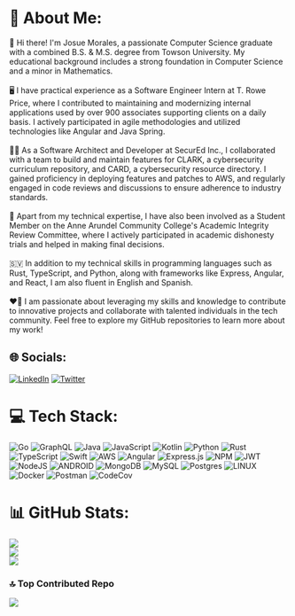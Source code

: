 # 💫 About Me:
👋 Hi there! I'm Josue Morales, a passionate Computer Science graduate with a combined B.S. & M.S. degree from Towson University. My educational background includes a strong foundation in Computer Science and a minor in Mathematics. <br><br>🖥️ I have practical experience as a Software Engineer Intern at T. Rowe Price, where I contributed to maintaining and modernizing internal applications used by over 900 associates supporting clients on a daily basis. I actively participated in agile methodologies and utilized technologies like Angular and Java Spring.<br><br>👨‍💻 As a Software Architect and Developer at SecurEd Inc., I collaborated with a team to build and maintain features for CLARK, a cybersecurity curriculum repository, and CARD, a cybersecurity resource directory. I gained proficiency in deploying features and patches to AWS, and regularly engaged in code reviews and discussions to ensure adherence to industry standards.<br><br>🏫 Apart from my technical expertise, I have also been involved as a Student Member on the Anne Arundel Community College's Academic Integrity Review Committee, where I actively participated in academic dishonesty trials and helped in making final decisions.<br><br>🇸🇻  In addition to my technical skills in programming languages such as Rust, TypeScript, and Python, along with frameworks like Express, Angular, and React, I am also fluent in English and Spanish.<br><br>❤️‍🔥 I am passionate about leveraging my skills and knowledge to contribute to innovative projects and collaborate with talented individuals in the tech community. Feel free to explore my GitHub repositories to learn more about my work!


## 🌐 Socials:
[![LinkedIn](https://img.shields.io/badge/LinkedIn-%230077B5.svg?logo=linkedin&logoColor=white)](https://linkedin.com/in/JosueMolinaMorales) [![Twitter](https://img.shields.io/badge/Twitter-%231DA1F2.svg?logo=Twitter&logoColor=white)](https://twitter.com/JosueMoralesDev) 

# 💻 Tech Stack:
![Go](https://img.shields.io/badge/go-%2300ADD8.svg?style=for-the-badge&logo=go&logoColor=white) ![GraphQL](https://img.shields.io/badge/-GraphQL-E10098?style=for-the-badge&logo=graphql&logoColor=white) ![Java](https://img.shields.io/badge/java-%23ED8B00.svg?style=for-the-badge&logo=java&logoColor=white) ![JavaScript](https://img.shields.io/badge/javascript-%23323330.svg?style=for-the-badge&logo=javascript&logoColor=%23F7DF1E) ![Kotlin](https://img.shields.io/badge/kotlin-%230095D5.svg?style=for-the-badge&logo=kotlin&logoColor=white) ![Python](https://img.shields.io/badge/python-3670A0?style=for-the-badge&logo=python&logoColor=ffdd54) ![Rust](https://img.shields.io/badge/rust-%23000000.svg?style=for-the-badge&logo=rust&logoColor=white) ![TypeScript](https://img.shields.io/badge/typescript-%23007ACC.svg?style=for-the-badge&logo=typescript&logoColor=white) ![Swift](https://img.shields.io/badge/swift-F54A2A?style=for-the-badge&logo=swift&logoColor=white) ![AWS](https://img.shields.io/badge/AWS-%23FF9900.svg?style=for-the-badge&logo=amazon-aws&logoColor=white) ![Angular](https://img.shields.io/badge/angular-%23DD0031.svg?style=for-the-badge&logo=angular&logoColor=white) ![Express.js](https://img.shields.io/badge/express.js-%23404d59.svg?style=for-the-badge&logo=express&logoColor=%2361DAFB) ![NPM](https://img.shields.io/badge/NPM-%23000000.svg?style=for-the-badge&logo=npm&logoColor=white) ![JWT](https://img.shields.io/badge/JWT-black?style=for-the-badge&logo=JSON%20web%20tokens) ![NodeJS](https://img.shields.io/badge/node.js-6DA55F?style=for-the-badge&logo=node.js&logoColor=white) ![ANDROID](https://img.shields.io/badge/android-%2320232a.svg?style=for-the-badge&logo=android&logoColor=%a4c639) ![MongoDB](https://img.shields.io/badge/MongoDB-%234ea94b.svg?style=for-the-badge&logo=mongodb&logoColor=white) ![MySQL](https://img.shields.io/badge/mysql-%2300f.svg?style=for-the-badge&logo=mysql&logoColor=white) ![Postgres](https://img.shields.io/badge/postgres-%23316192.svg?style=for-the-badge&logo=postgresql&logoColor=white) ![LINUX](https://img.shields.io/badge/Linux-FCC624?style=for-the-badge&logo=linux&logoColor=black) ![Docker](https://img.shields.io/badge/docker-%230db7ed.svg?style=for-the-badge&logo=docker&logoColor=white) ![Postman](https://img.shields.io/badge/Postman-FF6C37?style=for-the-badge&logo=postman&logoColor=white) ![CodeCov](https://img.shields.io/badge/codecov-%23ff0077.svg?style=for-the-badge&logo=codecov&logoColor=white)
# 📊 GitHub Stats:
![](https://github-readme-stats.vercel.app/api?username=JosueMolinaMorales&theme=gruvbox&hide_border=true&include_all_commits=true&count_private=true)<br/>
![](https://github-readme-streak-stats.herokuapp.com/?user=JosueMolinaMorales&theme=gruvbox&hide_border=true)<br/>
![](https://github-readme-stats.vercel.app/api/top-langs/?username=JosueMolinaMorales&theme=gruvbox&hide_border=true&include_all_commits=true&count_private=true&layout=compact)

### 🔝 Top Contributed Repo
![](https://github-contributor-stats.vercel.app/api?username=JosueMolinaMorales&limit=5&theme=gruvbox&combine_all_yearly_contributions=true)

<!-- Proudly created with GPRM ( https://gprm.itsvg.in ) -->


<!--
**JosueMolinaMorales/JosueMolinaMorales** is a ✨ _special_ ✨ repository because its `README.md` (this file) appears on your GitHub profile.

Here are some ideas to get you started:

- 🔭 I’m currently working on ...
- 🌱 I’m currently learning ...
- 👯 I’m looking to collaborate on ...
- 🤔 I’m looking for help with ...
- 💬 Ask me about ...
- 📫 How to reach me: ...
- 😄 Pronouns: ...
- ⚡ Fun fact: ...
-->
